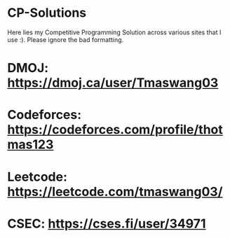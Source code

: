 # CP-Solutions
Here lies my Competitive Programming Solution across various sites that I use :). Please ignore the bad formatting. 

# DMOJ: https://dmoj.ca/user/Tmaswang03

# Codeforces: https://codeforces.com/profile/thotmas123

# Leetcode: https://leetcode.com/tmaswang03/

# CSEC: https://cses.fi/user/34971
